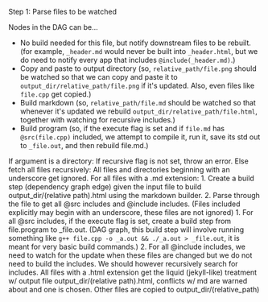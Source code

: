 Step 1: Parse files to be watched

Nodes in the DAG can be...
- No build needed for this file, but notify downstream files to be rebuilt. (for example, `_header.md` would never be built into `_header.html`, but we do need to notify every app that includes `@include(_header.md)`.)
- Copy and paste to output directory (so, `relative_path/file.png` should be watched so that we can copy and paste it to `output_dir/relative_path/file.png` if it's updated. Also, even files like `file.cpp` get copied.)
- Build markdown (so, `relative_path/file.md` should be watched so that whenever it's updated we rebuild `output_dir/relative_path/file.html`, together with watching for recursive includes.)
- Build program (so, if the execute flag is set and if `file.md` has `@src(file.cpp)` included, we attempt to compile it, run it, save its std out to `_file.out`, and then rebuild file.md.)

If argument is a directory:
    If recursive flag is not set, throw an error.
    Else fetch all files recursively: 
        All files and directories beginning with an underscore get ignored.
        For all files with a .md extension:
            1. Create a build step (dependency graph edge) given the input file to build 
               output_dir/(relative path).html using the markdown builder.
            2. Parse through the file to get all @src includes and @include includes. (Files included explicitly may begin with an underscore, these files are not ignored)
               1. For all @src includes, if the execute flag is set, create a build step 
                  from file.program to _file.out. (DAG graph, this build step will involve
                  running something like `g++ file.cpp -o _a.out && ./_a.out > _file.out`, it is meant for
                  very basic build commands.)
               2. For all @include includes, we need to watch for the update when these files are changed
                  but we do not need to build the includes. We should however recursively search for includes.
        All files with a .html extension get the liquid (jekyll-like) treatment w/ output file
            output_dir/(relative path).html, conflicts w/ md are warned about and one is chosen.
        Other files are copied to output_dir/(relative_path)